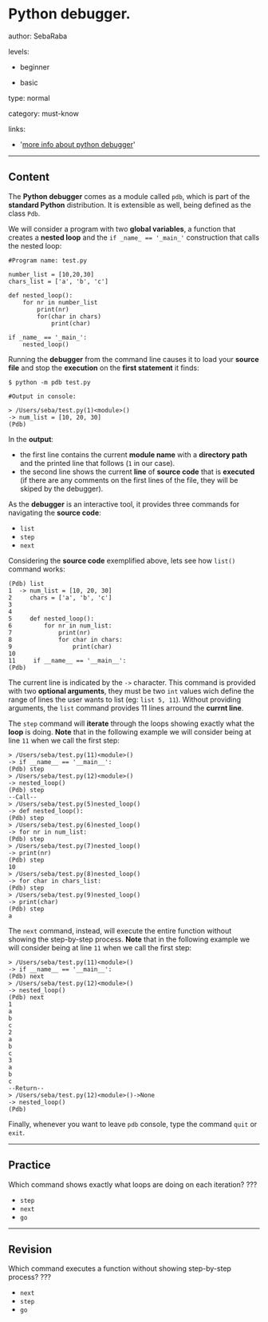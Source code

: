 # Python debugger.
author: SebaRaba

levels:

  - beginner

  - basic

type: normal

category: must-know

links:

  - '[more info about python debugger](https://www.digitalocean.com/community/tutorials/how-to-use-the-python-debugger)'

---
## Content

The **Python debugger** comes as a module called `pdb`, which is part of the **standard Python** distribution. It is extensible as well, being defined as the class `Pdb`.

We will consider a program with two **global variables**, a function that creates a **nested loop** and the `if _name_ == '_main_'` construction that calls the nested loop:

```
#Program name: test.py

number_list = [10,20,30]
chars_list = ['a', 'b', 'c']

def nested_loop():
    for nr in number_list
        print(nr)
        for(char in chars)
            print(char)

if _name_ == '_main_':
    nested_loop()
```

Running the **debugger** from the command line causes it to load your **source file** and stop the **execution** on the **first statement** it finds:

```
$ python -m pdb test.py

#Output in console:

> /Users/seba/test.py(1)<module>()
-> num_list = [10, 20, 30]
(Pdb)
```

In the **output**:
- the first line contains the current **module name** with a **directory path** and the printed line that follows (`1` in our case).
- the second line shows the current **line** of **source code** that is **executed** (if there are any comments on the first lines of the file, they will be skiped by the debugger).

As the **debugger** is an interactive tool, it provides three commands for navigating the **source code**:
- `list`
- `step`
- `next`

Considering the **source code** exemplified above, lets see how `list()` command works:

```
(Pdb) list
1  -> num_list = [10, 20, 30]
2     chars = ['a', 'b', 'c']
3     
4     
5     def nested_loop():
6         for nr in num_list:
7             print(nr)
8             for char in chars:
9                 print(char)
10     
11     if __name__ == '__main__':
(Pdb)
```

The current line is indicated by the `->` character. This command is provided with two **optional arguments**, they must be two `int` values wich define the range of lines the user wants to list (eg: `list 5, 11`). Without providing arguments, the `list` command provides 11 lines arround the **currnt line**.

The `step` command will **iterate** through the loops showing exactly what the **loop** is doing.
**Note** that in the following example we will consider being at line `11` when we call the first step:

```
> /Users/seba/test.py(11)<module>()
-> if __name__ == '__main__':
(Pdb) step
> /Users/seba/test.py(12)<module>()
-> nested_loop()
(Pdb) step
--Call--
> /Users/seba/test.py(5)nested_loop()
-> def nested_loop():
(Pdb) step
> /Users/seba/test.py(6)nested_loop()
-> for nr in num_list:
(Pdb) step
> /Users/seba/test.py(7)nested_loop()
-> print(nr)
(Pdb) step
10
> /Users/seba/test.py(8)nested_loop()
-> for char in chars_list:
(Pdb) step
> /Users/seba/test.py(9)nested_loop()
-> print(char)
(Pdb) step
a
```
The `next` command, instead, will execute the entire function without showing the step-by-step process.
**Note** that in the following example we will consider being at line `11` when we call the first step:

```
> /Users/seba/test.py(11)<module>()
-> if __name__ == '__main__':
(Pdb) next
> /Users/seba/test.py(12)<module>()
-> nested_loop()
(Pdb) next
1
a
b
c
2
a
b
c
3
a
b
c
--Return--
> /Users/seba/test.py(12)<module>()->None
-> nested_loop()
(Pdb)  
```

Finally, whenever you want to leave `pdb` console, type the command `quit` or `exit`.

---
## Practice

Which command shows exactly what loops are doing on each iteration?
???

* `step`
* `next`
* `go`

---
## Revision

Which command executes a function without showing step-by-step process?
???

* `next`
* `step`
* `go`
